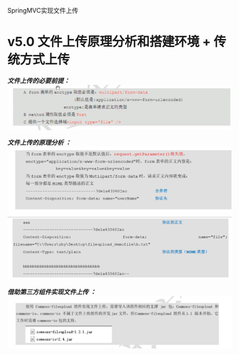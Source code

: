 SpringMVC实现文件上传

# v5.0 文件上传原理分析和搭建环境 + 传统方式上传


***文件上传的必要前提：***
![](img/4.jpg)


***文件上传的原理分析 ：***
![](img/5.jpg)
![](img/6.jpg)

***借助第三方组件实现文件上传 ：***
![](img/7.jpg)

